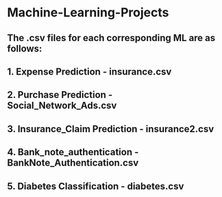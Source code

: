 # Machine-Learning-Projects
## The .csv files for each corresponding ML are as follows:
##   1. Expense Prediction - insurance.csv
##   2. Purchase Prediction - Social_Network_Ads.csv
##   3. Insurance_Claim Prediction - insurance2.csv
##   4. Bank_note_authentication - BankNote_Authentication.csv
##   5. Diabetes Classification - diabetes.csv
